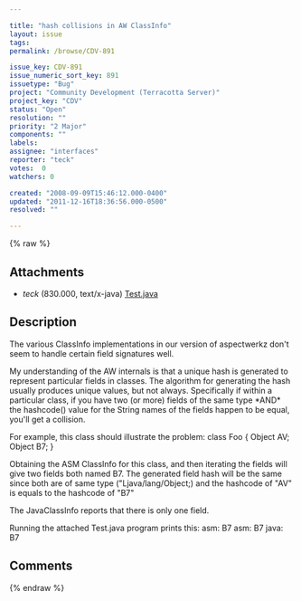 ```yaml
---

title: "hash collisions in AW ClassInfo"
layout: issue
tags: 
permalink: /browse/CDV-891

issue_key: CDV-891
issue_numeric_sort_key: 891
issuetype: "Bug"
project: "Community Development (Terracotta Server)"
project_key: "CDV"
status: "Open"
resolution: ""
priority: "2 Major"
components: ""
labels: 
assignee: "interfaces"
reporter: "teck"
votes:  0
watchers: 0

created: "2008-09-09T15:46:12.000-0400"
updated: "2011-12-16T18:36:56.000-0500"
resolved: ""

---
```




{% raw %}


## Attachments

* <em>teck</em> (830.000, text/x-java) [Test.java](/attachments/CDV/CDV-891/Test.java)




## Description

<div markdown="1" class="description">

The various ClassInfo implementations in our version of aspectwerkz don't seem to handle certain field signatures well. 

My understanding of the AW internals is that a unique hash is generated to represent particular fields in classes. The algorithm for generating the hash usually produces unique values, but not always. Specifically if within a particular class, if you have two (or more) fields of the same type \*AND\* the hashcode() value for the String names of the fields happen to be equal, you'll get a collision.

For example, this class should illustrate the problem:
class Foo \{
   Object AV;
   Object B7;
\}

Obtaining the ASM ClassInfo for this class, and then iterating the fields will give two fields both named B7. The generated field hash will be the same since both are of same type ("Ljava/lang/Object;) and the hashcode of "AV" is equals to the hashcode of "B7"

The JavaClassInfo reports that there is only one field.

Running the attached Test.java program prints this:
  asm: B7
  asm: B7
  java: B7




</div>

## Comments



{% endraw %}
